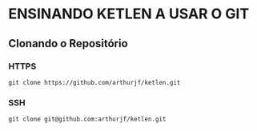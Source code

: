 # ENSINANDO KETLEN A USAR O GIT

## Clonando o Repositório

### HTTPS

```git
git clone https://github.com/arthurjf/ketlen.git
```

### SSH

```git
git clone git@github.com:arthurjf/ketlen.git
```